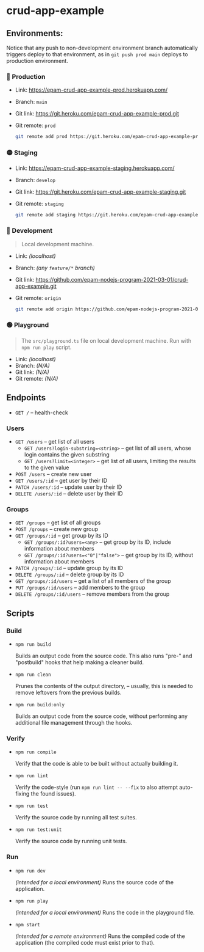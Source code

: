 # crud-app-example

## Environments:

Notice that any push to non-development environment branch automatically triggers deploy to that environment, as in `git push prod main` deploys to production environment.

### 🔴 Production

- Link: https://epam-crud-app-example-prod.herokuapp.com/
- Branch: `main`
- Git link: https://git.heroku.com/epam-crud-app-example-prod.git
- Git remote: `prod`

	```sh
	git remote add prod https://git.heroku.com/epam-crud-app-example-prod.git
	```

### 🟡 Staging

- Link: https://epam-crud-app-example-staging.herokuapp.com/
- Branch: `develop`
- Git link: https://git.heroku.com/epam-crud-app-example-staging.git
- Git remote: `staging`

	```sh
	git remote add staging https://git.heroku.com/epam-crud-app-example-staging.git
	```

### 🔵 Development

> Local development machine.

- Link: _(localhost)_
- Branch: _(any `feature/*` branch)_
- Git link: https://github.com/epam-nodejs-program-2021-03-01/crud-app-example.git
- Git remote: `origin`

	```sh
	git remote add origin https://github.com/epam-nodejs-program-2021-03-01/crud-app-example.git
	```

### 🟢 Playground

> The `src/playground.ts` file on local development machine. Run with `npm run play` script.

- Link: _(localhost)_
- Branch: _(N/A)_
- Git link: _(N/A)_
- Git remote: _(N/A)_

## Endpoints

- `GET /` – health-check

### Users

- `GET /users` – get list of all users
	- `GET /users?login-substring=<string>` – get list of all users, whose login contains the given substring
	- `GET /users?limit=<integer>` – get list of all users, limiting the results to the given value
- `POST /users` – create new user
- `GET /users/:id` – get user by their ID
- `PATCH /users/:id` – update user by their ID
- `DELETE /users/:id` – delete user by their ID

### Groups

- `GET /groups` – get list of all groups
- `POST /groups` – create new group
- `GET /groups/:id` – get group by its ID
	- `GET /groups/:id?users=<any>` – get group by its ID, include information about members
	- `GET /groups/:id?users=<"0"|"false">` – get group by its ID, without information about members
- `PATCH /groups/:id` – update group by its ID
- `DELETE /groups/:id` – delete group by its ID
- `GET /groups/:id/users` – get a list of all members of the group
- `PUT /groups/:id/users` – add members to the group
- `DELETE /groups/:id/users` – remove members from the group

## Scripts

### Build

- `npm run build`

	Builds an output code from the source code. This also runs "pre-" and "postbuild" hooks that help making a cleaner build.

- `npm run clean`

	Prunes the contents of the output directory, – usually, this is needed to remove leftovers from the previous builds.

- `npm run build:only`

	Builds an output code from the source code, without performing any additional file management through the hooks.

### Verify

- `npm run compile`

	Verify that the code is able to be built without actually building it.

- `npm run lint`

	Verify the code-style (run `npm run lint -- --fix` to also attempt auto-fixing the found issues).

- `npm run test`

	Verify the source code by running all test suites.

- `npm run test:unit`

	Verify the source code by running unit tests.

### Run

- `npm run dev`

	_(intended for a local environment)_ Runs the source code of the application.

- `npm run play`

	_(intended for a local environment)_ Runs the code in the playground file.

- `npm start`

	_(intended for a remote environment)_ Runs the compiled code of the application (the compiled code must exist prior to that).
